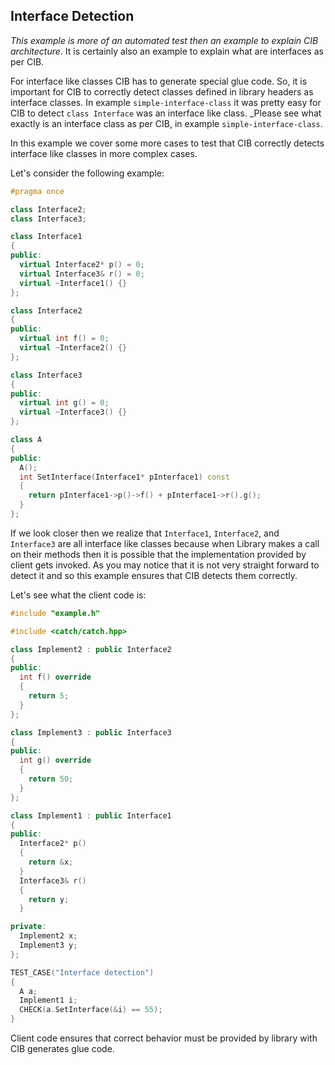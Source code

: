 ## Interface Detection

_This example is more of an automated test then an example to explain CIB architecture_. It is certainly also an example to explain what are interfaces as per CIB.

For interface like classes CIB has to generate special glue code. So, it is important for CIB to correctly detect classes defined in library headers as interface classes. In example `simple-interface-class` it was pretty easy for CIB to detect `class Interface` was an interface like class. _Please see what exactly is an interface class as per CIB, in example `simple-interface-class`.

In this example we cover some more cases to test that CIB correctly detects interface like classes in more complex cases.

Let's consider the following example:
```c++
#pragma once

class Interface2;
class Interface3;

class Interface1
{
public:
  virtual Interface2* p() = 0;
  virtual Interface3& r() = 0;
  virtual ~Interface1() {}
};

class Interface2
{
public:
  virtual int f() = 0;
  virtual ~Interface2() {}
};

class Interface3
{
public:
  virtual int g() = 0;
  virtual ~Interface3() {}
};

class A
{
public:
  A();
  int SetInterface(Interface1* pInterface1) const
  {
    return pInterface1->p()->f() + pInterface1->r().g();
  }
};

```

If we look closer then we realize that `Interface1`, `Interface2`, and `Interface3` are all interface like classes because when Library makes a call on their methods then it is possible that the implementation provided by client gets invoked. As you may notice that it is not very straight forward to detect it and so this example ensures that CIB detects them correctly.

Let's see what the client code is:
```c++
#include "example.h"

#include <catch/catch.hpp>

class Implement2 : public Interface2
{
public:
  int f() override
  {
    return 5;
  }
};

class Implement3 : public Interface3
{
public:
  int g() override
  {
    return 50;
  }
};

class Implement1 : public Interface1
{
public:
  Interface2* p()
  {
    return &x;
  }
  Interface3& r()
  {
    return y;
  }

private:
  Implement2 x;
  Implement3 y;
};

TEST_CASE("Interface detection")
{
  A a;
  Implement1 i;
  CHECK(a.SetInterface(&i) == 55);
}

```

Client code ensures that correct behavior must be provided by library with CIB generates glue code.

